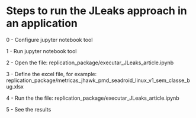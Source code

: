 # Steps to run the JLeaks approach in an application

0 - Configure jupyter notebook tool

1 - Run jupyter notebook tool

2 - Open the file: replication_package/executar_JLeaks_article.ipynb

3 - Define the excel file, for example: replication_package/metricas_jhawk_pmd_seadroid_linux_v1_sem_classe_bug.xlsx

4 - Run the the file: replication_package/executar_JLeaks_article.ipynb

5 - See the results
